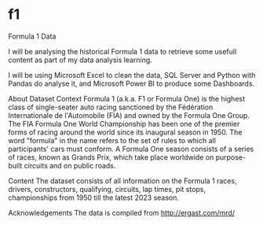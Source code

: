 # f1
Formula 1 Data

I will be analysing the historical Formula 1 data to retrieve some usefull content as part of my data analysis learning.

I will be using Microsoft Excel to clean the data, SQL Server and Python with Pandas do analyse it, and Microsoft Power BI to produce some Dashboards.

About Dataset
Context
Formula 1 (a.k.a. F1 or Formula One) is the highest class of single-seater auto racing sanctioned by the Fédération Internationale de l'Automobile (FIA) and owned by the Formula One Group. The FIA Formula One World Championship has been one of the premier forms of racing around the world since its inaugural season in 1950. The word "formula" in the name refers to the set of rules to which all participants' cars must conform. A Formula One season consists of a series of races, known as Grands Prix, which take place worldwide on purpose-built circuits and on public roads.

Content
The dataset consists of all information on the Formula 1 races, drivers, constructors, qualifying, circuits, lap times, pit stops, championships from 1950 till the latest 2023 season.

Acknowledgements
The data is compiled from http://ergast.com/mrd/
